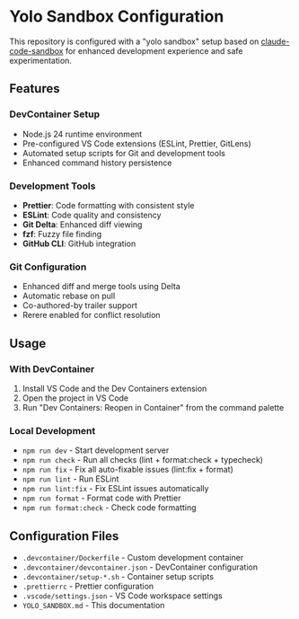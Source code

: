 # Yolo Sandbox Configuration

This repository is configured with a "yolo sandbox" setup based on [claude-code-sandbox](https://github.com/grancalavera/claude-code-sandbox) for enhanced development experience and safe experimentation.

## Features

### DevContainer Setup

- Node.js 24 runtime environment
- Pre-configured VS Code extensions (ESLint, Prettier, GitLens)
- Automated setup scripts for Git and development tools
- Enhanced command history persistence

### Development Tools

- **Prettier**: Code formatting with consistent style
- **ESLint**: Code quality and consistency
- **Git Delta**: Enhanced diff viewing
- **fzf**: Fuzzy file finding
- **GitHub CLI**: GitHub integration

### Git Configuration

- Enhanced diff and merge tools using Delta
- Automatic rebase on pull
- Co-authored-by trailer support
- Rerere enabled for conflict resolution

## Usage

### With DevContainer

1. Install VS Code and the Dev Containers extension
2. Open the project in VS Code
3. Run "Dev Containers: Reopen in Container" from the command palette

### Local Development

- `npm run dev` - Start development server
- `npm run check` - Run all checks (lint + format:check + typecheck)
- `npm run fix` - Fix all auto-fixable issues (lint:fix + format)
- `npm run lint` - Run ESLint
- `npm run lint:fix` - Fix ESLint issues automatically
- `npm run format` - Format code with Prettier
- `npm run format:check` - Check code formatting

## Configuration Files

- `.devcontainer/Dockerfile` - Custom development container
- `.devcontainer/devcontainer.json` - DevContainer configuration
- `.devcontainer/setup-*.sh` - Container setup scripts
- `.prettierrc` - Prettier configuration
- `.vscode/settings.json` - VS Code workspace settings
- `YOLO_SANDBOX.md` - This documentation
